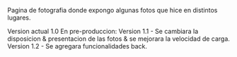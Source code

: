 Pagina de fotografia donde expongo algunas fotos que hice en distintos lugares.

Version actual 1.0
En pre-produccion:
Version 1.1 - Se cambiara la disposicion & presentacion de las fotos & se mejorara la velocidad de carga.
Version 1.2 - Se agregara funcionalidades back.
